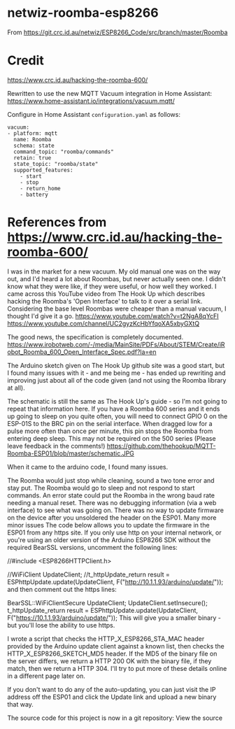 # netwiz-roomba-esp8266
From https://git.crc.id.au/netwiz/ESP8266_Code/src/branch/master/Roomba

# Credit
https://www.crc.id.au/hacking-the-roomba-600/

Rewritten to use the new MQTT Vacuum integration in Home Assistant:
	https://www.home-assistant.io/integrations/vacuum.mqtt/

Configure in Home Assistant `configuration.yaml` as follows:
```
vacuum:
- platform: mqtt
  name: Roomba
  schema: state
  command_topic: "roomba/commands"
  retain: true
  state_topic: "roomba/state"
  supported_features:
    - start
    - stop
    - return_home
    - battery
```

# References from https://www.crc.id.au/hacking-the-roomba-600/
I was in the market for a new vacuum. My old manual one was on the way out, and I'd heard a lot about Roombas, but never actually seen one. I didn't know what they were like, if they were useful, or how well they worked. I came across this YouTube video from The Hook Up which describes hacking the Roomba's 'Open Interface' to talk to it over a serial link. Considering the base level Roombas were cheaper than a manual vacuum, I thought I'd give it a go.
https://www.youtube.com/watch?v=t2NgA8qYcFI
https://www.youtube.com/channel/UC2gyzKcHbYfqoXA5xbyGXtQ

The good news, the specification is completely documented. https://www.irobotweb.com/-/media/MainSite/PDFs/About/STEM/Create/iRobot_Roomba_600_Open_Interface_Spec.pdf?la=en

The Arduino sketch given on The Hook Up github site was a good start, but I found many issues with it - and me being me - has ended up rewriting and improving just about all of the code given (and not using the Roomba library at all).

The schematic is still the same as The Hook Up's guide - so I'm not going to repeat that information here. If you have a Roomba 600 series and it ends up going to sleep on you quite often, you will need to connect GPIO 0 on the ESP-01S to the BRC pin on the serial interface. When dragged low for a pulse more often than once per minute, this pin stops the Roomba from entering deep sleep. This may not be required on the 500 series (Please leave feedback in the comments!)
https://github.com/thehookup/MQTT-Roomba-ESP01/blob/master/schematic.JPG

When it came to the arduino code, I found many issues.

The Roomba would just stop while cleaning, sound a two tone error and stay put.
The Roomba would go to sleep and not respond to start commands.
An error state could put the Roomba in the wrong baud rate needing a manual reset.
There was no debugging information (via a web interface) to see what was going on.
There was no way to update firmware on the device after you unsoldered the header on the ESP01.
Many more minor issues
The code below allows you to update the firmware in the ESP01 from any https site. If you only use http on your internal network, or you're using an older version of the Arduino ESP8266 SDK without the required BearSSL versions, uncomment the following lines:

//#include <ESP8266HTTPClient.h>

//WiFiClient UpdateClient;
//t_httpUpdate_return result = ESPhttpUpdate.update(UpdateClient, F("http://10.1.1.93/arduino/update/"));
and then comment out the https lines:

BearSSL::WiFiClientSecure UpdateClient;
UpdateClient.setInsecure();
t_httpUpdate_return result = ESPhttpUpdate.update(UpdateClient, F("https://10.1.1.93/arduino/update/"));
This will give you a smaller binary - but you'll lose the ability to use https.

I wrote a script that checks the HTTP_X_ESP8266_STA_MAC header provided by the Arduino update client against a known list, then checks the HTTP_X_ESP8266_SKETCH_MD5 header. If the MD5 of the binary file on the server differs, we return a HTTP 200 OK with the binary file, if they match, then we return a HTTP 304. I'll try to put more of these details online in a different page later on.

If you don't want to do any of the auto-updating, you can just visit the IP address off the ESP01 and click the Update link and upload a new binary that way.

The source code for this project is now in a git repository: View the source
